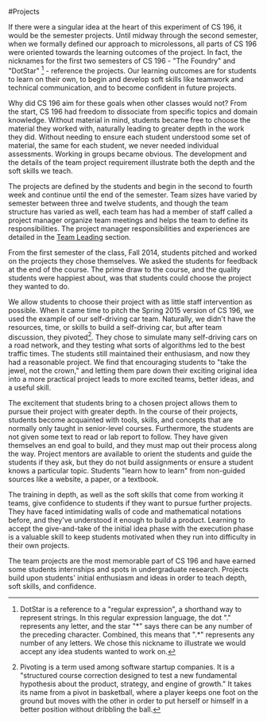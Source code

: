 #Projects

If there were a singular idea at the heart of this experiment of CS 196, it would be the semester projects. Until midway through the second semester, when we formally defined our approach to microlessons, all parts of CS 196 were oriented towards the learning outcomes of the project. In fact, the nicknames for the first two semesters of CS 196 - "The Foundry" and "DotStar" [^1] - reference the projects. Our learning outcomes are for students to learn on their own, to begin and develop soft skills like teamwork and technical communication, and to become confident in future projects.

Why did CS 196 aim for these goals when other classes would not? From the start, CS 196 had freedom to dissociate from specific topics and domain knowledge. Without material in mind, students became free to choose the material they worked with, naturally leading to greater depth in the work they did. Without needing to ensure each student understood some set of material, the same for each student, we never needed individual assessments. Working in groups became obvious. The development and the details of the team project requirement illustrate both the depth and the soft skills we teach.

The projects are defined by the students and begin in the second to fourth week and continue until the end of the semester. Team sizes have varied by semester between three and twelve students, and though the team structure has varied as well, each team has had a member of staff called a project manager organize team meetings and helps the team to define its responsibilities. The project manager responsibilities and experiences are detailed in the [Team Leading](team_leading.md)  section. 

From the first semester of the class, Fall 2014, students pitched and worked on the projects they chose themselves. We asked the students for feedback at the end of the course. The prime draw to the course, and the quality students were happiest about, was that students could choose the project they wanted to do.
  
We allow students to choose their project with as little staff intervention as possible. When it came time to pitch the Spring 2015 version of CS 196, we used the example of our self-driving car team. Naturally, we didn't have the resources, time, or skills to build a self-driving car, but after team discussion, they pivoted[^2]. They chose to simulate many self-driving cars on a road network, and they testing what sorts of algorithms led to the best traffic times. The students still maintained their enthusiasm, and now they had a reasonable project. We find that encouraging students to "take the jewel, not the crown," and letting them pare down their exciting original idea into a more practical project leads to more excited teams, better ideas, and a useful skill.

The excitement that students bring to a chosen project allows them to pursue their project with greater depth. In the course of their projects, students become acquainted with tools, skills, and concepts that are normally only taught in senior-level courses. Furthermore, the students are not given some text to read or lab report to follow. They have given themselves an end goal to build, and they must map out their process along the way. Project mentors are available to orient the students and guide the students if they ask, but they do not build assignments or ensure a student knows a particular topic. Students "learn how to learn" from non-guided sources like a website, a paper, or a textbook.

The training in depth, as well as the soft skills that come from working it teams, give confidence to students if they want to pursue further projects. They have faced intimidating walls of code and mathematical notations before, and they've understood it enough to build a product. Learning to accept the give-and-take of the initial idea phase with the execution phase is a valuable skill to keep students motivated when they run into difficulty in their own projects.

The team projects are the most memorable part of CS 196 and have earned some students internships and spots in undergraduate research. Projects build upon students' initial enthusiasm and ideas in order to teach depth, soft skills, and confidence.

[^1]: DotStar is a reference to a "regular expression", a shorthand way to represent strings. In this regular expression language, the dot "." represents any letter, and the star "\*" says there can be any number of the preceding character. Combined, this means that ".\*" represents any number of any letters. We chose this nickname to illustrate we would accept any idea students wanted to work on.

[^2]: Pivoting is a term used among software startup companies. It is a "structured course correction designed to test a new fundamental hypothesis about the product, strategy, and engine of growth." It takes its name from a pivot in basketball, where a player keeps one foot on the ground but moves with the other in order to put herself or himself in a better position without dribbling the ball.